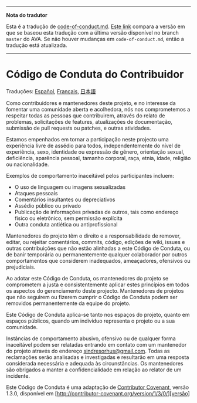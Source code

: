___
**Nota do tradutor**

Esta é a tradução de [code-of-conduct.md](https://github.com/sindresorhus/ava/blob/master/code-of-conduct.md). [Este link](https://github.com/sindresorhus/ava/compare/d72723b9154f992b62b1e995bd7756cb93e7674c...master) compara a versão em que se baseou esta tradução com a última versão disponível no branch `master` do AVA. Se não houver mudanças em `code-of-conduct.md`, então a tradução está atualizada.
___

# Código de Conduta do Contribuidor

Traduções: [Español](https://github.com/sindresorhus/ava-docs/blob/master/es_ES/code-of-conduct.md), [Français](https://github.com/sindresorhus/ava-docs/blob/master/fr_FR/code-of-conduct.md), [日本語](https://github.com/sindresorhus/ava-docs/blob/master/ja_JP/code-of-conduct.md)

Como contribuidores e mantenedores deste projeto, e no interesse da fomentar uma
comunidade aberta e acolhedora, nós nos comprometemos a respeitar todas as
pessoas que contribuirem, através do relato de problemas, solicitações de
features, atualizações de documentação, submissão de pull requests ou patches, e
outras atividades.

Estamos empenhados em tornar a participação neste projecto uma experiência livre
de assédio para todos, independentemente do nível de experiência, sexo,
identidade ou expressão de gênero, orientação sexual, deficiência, aparência
pessoal, tamanho corporal, raça, etnia, idade, religião ou nacionalidade.

Exemplos de comportamento inaceitável pelos participantes incluem:

* O uso de linguagem ou imagens sexualizadas
* Ataques pessoais
* Comentários insultantes ou depreciativos
* Assédio público ou privado
* Publicação de informações privadas de outros, tais como endereço físico ou eletrônico, sem permissão explícita
* Outra conduta antiética ou antiprofissional

Mantenedores do projeto têm o direito e a responsabilidade de remover, editar,
ou rejeitar comentários, commits, código, edições de wiki, issues e outras
contribuições que não estão alinhadas a este Código de Conduta, ou de banir
temporária ou permanentemente qualquer colaborador por outros comportamentos que
considerem inadequados, ameaçadores, ofensivos ou prejudiciais.

Ao adotar este Código de Conduta, os mantenedores do projeto se comprometem a
justa e consistentemente aplicar estes princípios em todos os aspectos do
gerenciamento deste projecto. Mantenedores de projetos que não seguirem ou
fizerem cumprir o Código de Conduta podem ser removidos permanentemente da
equipe do projeto.

Este Código de Conduta aplica-se tanto nos espaços do projeto, quanto em espaços
públicos, quando um indivíduo representa o projeto ou a sua comunidade.

Instâncias de comportamento abusivo, ofensivo ou de qualquer forma inaceitável
podem ser relatadas entrando em contato com um mantenedor do projeto através do
endereço sindresorhus@gmail.com. Todas as reclamações serão analisadas e
investigadas e resultarão em uma resposta considerada necessária e adequada às
circunstâncias. Os mantenedores são obrigados a manter a confidencialidade em
relação ao relator de um incidente.

Este Código de Conduta é uma adaptação de [Contributor Covenant][homepage],
versão 1.3.0, disponível em
[http://contributor-covenant.org/version/1/3/0/][versão]

[homepage]: http://contributor-covenant.org
[versão]: http://contributor-covenant.org/version/1/3/0/
